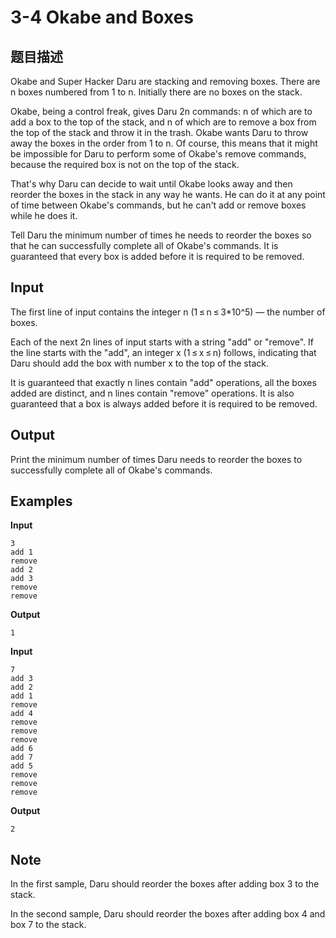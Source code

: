 # 3-4 Okabe and Boxes

## 题目描述
Okabe and Super Hacker Daru are stacking and removing boxes. There are n boxes numbered from 1 to n. Initially there are no boxes on the stack.

Okabe, being a control freak, gives Daru 2n commands: n of which are to add a box to the top of the stack, and n of which are to remove a box from the top of the stack and throw it in the trash. Okabe wants Daru to throw away the boxes in the order from 1 to n. Of course, this means that it might be impossible for Daru to perform some of Okabe's remove commands, because the required box is not on the top of the stack.

That's why Daru can decide to wait until Okabe looks away and then reorder the boxes in the stack in any way he wants. He can do it at any point of time between Okabe's commands, but he can't add or remove boxes while he does it.

Tell Daru the minimum number of times he needs to reorder the boxes so that he can successfully complete all of Okabe's commands. It is guaranteed that every box is added before it is required to be removed.

## Input
The first line of input contains the integer n (1 ≤ n ≤ 3*10^5) — the number of boxes.

Each of the next 2n lines of input starts with a string "add" or "remove". If the line starts with the "add", an integer x (1 ≤ x ≤ n) follows, indicating that Daru should add the box with number x to the top of the stack.

It is guaranteed that exactly n lines contain "add" operations, all the boxes added are distinct, and n lines contain "remove" operations. It is also guaranteed that a box is always added before it is required to be removed.

## Output
Print the minimum number of times Daru needs to reorder the boxes to successfully complete all of Okabe's commands.

## Examples
**Input**
```
3
add 1
remove
add 2
add 3
remove
remove
```
**Output**
```
1
```
**Input**
```
7
add 3
add 2
add 1
remove
add 4
remove
remove
remove
add 6
add 7
add 5
remove
remove
remove
```
**Output**
```
2
```
## Note
In the first sample, Daru should reorder the boxes after adding box 3 to the stack.

In the second sample, Daru should reorder the boxes after adding box 4 and box 7 to the stack.
